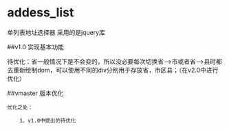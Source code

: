 # addess_list
单列表地址选择器
采用的是jquery库

##v1.0
  实现基本功能
      
  待优化：省一般情况下是不会变的，所以没必要每次切换省-->市或者省-->县时都去重新绘制dom，可以使用不同的div分别用于存放省，市区县；（在v2.0中进行优化）

##vmaster
  版本优化
    
    优化之处：
    
        1、v1.0中提出的待优化
